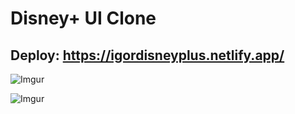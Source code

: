 # Disney+ UI Clone 

## Deploy: https://igordisneyplus.netlify.app/

![Imgur](https://i.imgur.com/sP5jUWy.png)

![Imgur](https://i.imgur.com/sMV8lnz.png)
